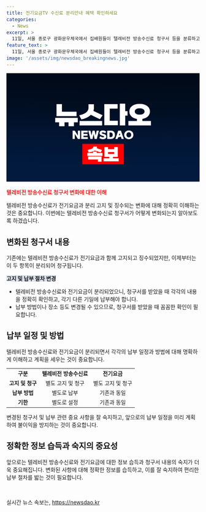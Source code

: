 ```yaml
---
title: 전기요금TV 수신료 분리안내 혜택 확인하세요
categories:
  - News
excerpt: >
  11일, 서울 종로구 광화문우체국에서 집배원들이 텔레비전 방송수신료 청구서 등을 분류하고 있다. 이제 텔레비전방송 수신료가 전기요금과 분리 고지·징수됩니다.
feature_text: >
  11일, 서울 종로구 광화문우체국에서 집배원들이 텔레비전 방송수신료 청구서 등을 분류하고 있다. 이제 텔레비전방송 수신료가 전기요금과 분리 고지·징수됩니다.
image: '/assets/img/newsdao_breakingnews.jpg'
---
```


<p><img src="/assets/img/newsdao_breakingnews.jpg" alt="flaretime 속보" /></p>

<p><b><span style="color: #ee2323;">텔레비전 방송수신료 청구서 변화에 대한 이해</span></b></p>

<p data-ke-size="size16">텔레비전 방송수신료가 전기요금과 분리 고지 및 징수되는 변화에 대해 정확히 이해하는 것은 중요합니다. 이번에는 텔레비전 방송수신료 청구서가 어떻게 변화되는지 알아보도록 하겠습니다.</p>

<h2 data-ke-size="size26">변화된 청구서 내용</h2>

<p data-ke-size="size16">기존에는 텔레비전 방송수신료가 전기요금과 함께 고지되고 징수되었지만, 이제부터는 이 두 항목이 분리되어 청구됩니다.</p>

<p><b><span style="background-color: #21538527;">고지 및 납부 절차 변경</span></b></p>

<ul>
  <li>텔레비전 방송수신료와 전기요금이 분리되었으니, 청구서를 받았을 때 각각의 내용을 정확히 확인하고, 각기 다른 기일에 납부해야 합니다.</li>
  <li>납부 방법이나 장소 등도 변경될 수 있으므로, 청구서를 받았을 때 꼼꼼한 확인이 필요합니다.</li>
</ul>

<h2 data-ke-size="size26">납부 일정 및 방법</h2>

<p data-ke-size="size16">텔레비전 방송수신료와 전기요금이 분리되면서 각각의 납부 일정과 방법에 대해 명확하게 이해하고 계획을 세우는 것이 중요합니다.</p>

<table>
  <tr>
    <td style="text-align: center; height: 17px;"><b>구분</b></td>
    <td style="text-align: center; height: 17px;"><b>텔레비전 방송수신료</b></td>
    <td style="text-align: center; height: 17px;"><b>전기요금</b></td>
  </tr>
  <tr>
    <td style="text-align: center; height: 17px;"><b>고지 및 청구</b></td>
    <td style="text-align: center; height: 17px;">별도 고지 및 청구</td>
    <td style="text-align: center; height: 17px;">별도 고지 및 청구</td>
  </tr>
  <tr>
    <td style="text-align: center; height: 17px;"><b>납부 방법</b></td>
    <td style="text-align: center; height: 17px;">별도로 납부</td>
    <td style="text-align: center; height: 17px;">기존과 동일</td>
  </tr>
  <tr>
    <td style="text-align: center; height: 17px;"><b>기한</b></td>
    <td style="text-align: center; height: 17px;">별도로 설정</td>
    <td style="text-align: center; height: 17px;">기존과 동일</td>
  </tr>
</table>

<p data-ke-size="size16">변경된 청구서 및 납부 관련 중요 사항을 잘 숙지하고, 앞으로의 납부 일정을 미리 계획하여 불이익을 방지하는 것이 중요합니다.</p>

<h2 data-ke-size="size26">정확한 정보 습득과 숙지의 중요성</h2>

<p data-ke-size="size16">앞으로는 텔레비전 방송수신료와 전기요금에 대한 정보 습득과 청구서 내용의 숙지가 더욱 중요해집니다. 변화된 사항에 대해 정확한 정보를 습득하고, 이를 잘 숙지하여 편리한 납부 절차를 밟는 것이 필요합니다.</p>

<p data-ke-size="size16">&nbsp;</p>
실시간 뉴스 속보는, <a href="https://newsdao.kr" rel="dofollow">https://newsdao.kr</a>



